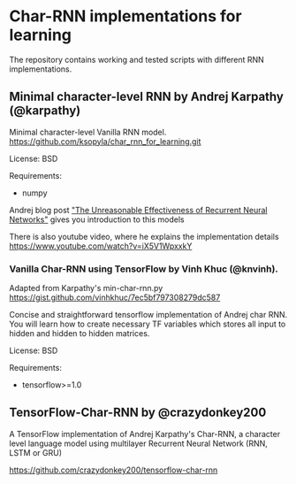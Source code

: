 # Char-RNN implementations for learning
The repository contains working and tested scripts with different RNN implementations. 

## Minimal character-level RNN by Andrej Karpathy (@karpathy)
Minimal character-level Vanilla RNN model. 
https://github.com/ksopyla/char_rnn_for_learning.git

License: BSD

Requirements: 
* numpy


Andrej blog post ["The Unreasonable Effectiveness of Recurrent Neural Networks"](http://karpathy.github.io/2015/05/21/rnn-effectiveness/) gives you introduction to this models

There is also youtube video, where he explains the implementation details
https://www.youtube.com/watch?v=iX5V1WpxxkY

### Vanilla Char-RNN using TensorFlow by Vinh Khuc (@knvinh).

Adapted from Karpathy's min-char-rnn.py https://gist.github.com/vinhkhuc/7ec5bf797308279dc587

Concise and straightforward tensorflow implementation of Andrej char RNN. You will learn how to create necessary TF variables which stores all input to hidden and hidden to hidden matrices.

License: BSD

Requirements: 
* tensorflow>=1.0

## TensorFlow-Char-RNN by @crazydonkey200

A TensorFlow implementation of Andrej Karpathy's Char-RNN, a character level language model using multilayer Recurrent Neural Network (RNN, LSTM or GRU)

https://github.com/crazydonkey200/tensorflow-char-rnn
